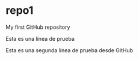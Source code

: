 # repo1

My first GitHub repository

Esta es una línea de prueba

Esta es una segunda línea de prueba desde GitHub
